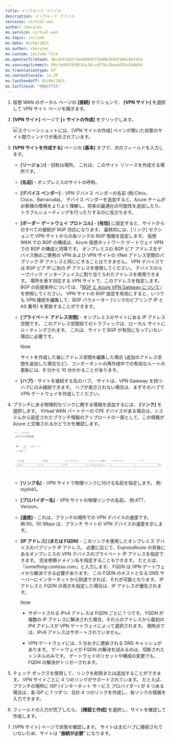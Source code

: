 ```yaml
---
title: インクルード ファイル
description: インクルード ファイル
services: virtual-wan
author: cherylmc
ms.service: virtual-wan
ms.topic: include
ms.date: 02/04/2021
ms.author: cherylmc
ms.custom: include file
ms.openlocfilehash: dbc4d73ab5faee89895f5bd06349dfe6bc8bfd5d
ms.sourcegitcommit: 59cfed657839f41c36ccdf7dc2bee4535c920dd4
ms.translationtype: HT
ms.contentlocale: ja-JP
ms.lasthandoff: 02/06/2021
ms.locfileid: "99627715"
---
```

1. 仮想 WAN のポータル ページの **[接続]** セクションで、 **[VPN サイト]** を選択して VPN サイト ページを開きます。
2. **[VPN サイト]** ページで **[+ サイトの作成]** をクリックします。

   ![スクリーンショットには、[VPN サイトの作成] ペインが開いた状態のサイト間ウィンドウが表示されています。](./media/virtual-wan-tutorial-site-include/basics.png "基本")
3. **[VPN サイトを作成する]** ページの **[基本]** タブで、次のフィールドを入力します。

    * **[リージョン]** - 旧称は場所。 これは、このサイト リソースを作成する場所です。
    * **[名前]** - オンプレミスのサイトの呼称。
    * **[デバイス ベンダー]** - VPN デバイス ベンダーの名前 (例:Citrix、Cisco、Barracuda)。 デバイス ベンダーを追加すると、Azure チームがお客様の環境をよりよく理解し、将来の最適化の可能性を追加したり、トラブルシューティングを行ったりするのに役立ちます。
    * **[ボーダー ゲートウェイ プロトコル]** - **[有効]** に設定すると、サイトからのすべての接続が BGP 対応になります。 最終的には、[リンク] セクションで VPN サイトからの各リンクの BGP 情報を設定します。 仮想 WAN での BGP の構成は、Azure 仮想ネットワーク ゲートウェイ VPN での BGP の構成と同等です。 オンプレミスの BGP ピア アドレスをデバイス側のご使用の VPN および VPN サイトの VNet アドレス空間のパブリック IP アドレスと同じにすることはできません。 VPN デバイスでは BGP ピア IP に別の IP アドレスを使用してください。 デバイスのループバック インターフェイスに割り当てられたアドレスを使用できます。 場所を表す対応する VPN サイトで、このアドレスを指定します。 BGP の前提条件については、「[BGP と Azure VPN Gateway について](../articles/vpn-gateway/vpn-gateway-bgp-overview.md)」を参照してください。 VPN サイトの BGP 設定を有効にすると、いつでも VPN 接続を編集して、BGP パラメーター (リンクのピアリング IP と AS 番号) を更新することができます。
    * **[プライベート アドレス空間]** - オンプレミスのサイトにある IP アドレス空間です。 このアドレス空間宛てのトラフィックは、ローカル サイトにルーティングされます。 これは、サイトで BGP が有効になっていない場合に必要です。
    
      >[!NOTE]
      >サイトを作成した後にアドレス空間を編集した場合 (追加のアドレス空間を追加した場合など)、コンポーネントの再作成中での有効なルートの更新には、8 分から 10 分かかることがあります。
      >
    * **[ハブ]** - サイトを接続する先のハブ。 サイトは、VPN Gateway を持つハブにのみ接続できます。 ハブが表示されない場合は、まずそのハブで VPN ゲートウェイを作成してください。
4. ブランチにある物理的なリンクに関する情報を追加するには、 **[リンク]** を選択します。 Virtual WAN パートナーの CPE デバイスがある場合は、システムから設定されたブランチ情報のアップロードの一部として、この情報が Azure と交換されるかどうかを確認します。

   ![スクリーンショットには、[リンク] タブが選択された状態の [VPN サイトの作成] ペインが表示されています。](./media/virtual-wan-tutorial-site-include/links.png "リンク")

    * **[リンク名]** - VPN サイトで物理リンクに付ける名前を指定します。 例: mylink1。
    * **[プロバイダー名]** - VPN サイトの物理リンクの名前。 例:ATT、Verizon。
    * **[速度]** - これは、ブランチの場所での VPN デバイスの速度です。 例:50。50 Mbps は、ブランチ サイトの VPN デバイスの速度を示します。
    * **[IP アドレス] (または FQDN)**  - このリンクを使用したオンプレミス デバイスのパブリック IP アドレス。 必要に応じて、ExpressRoute の背後にあるオンプレミスの VPN デバイスのプライベート IP アドレスを指定できます。 完全修飾ドメイン名を指定することもできます。 たとえば、「*something.contoso.com*」と入力します。 FQDN は VPN ゲートウェイから解決できる必要があります。 この FQDN のホストとなる DNS サーバーにインターネットから到達できれば、それが可能となります。 IP アドレスと FQDN の両方を指定した場合は、IP アドレスが優先されます。

      >[!NOTE]
      >
      >* サポートされる IPv4 アドレスは FQDN ごとに 1 つです。 FQDN が複数の IP アドレスに解決された場合、それらのアドレスから最初の IP4 アドレスが VPN ゲートウェイによって選択されます。 現時点では、IPv6 アドレスはサポートされていません。
      >
      >* VPN ゲートウェイには、5 分おきに更新される DNS キャッシュがあります。 ゲートウェイが FQDN の解決を試みるのは、切断されたトンネルのみです。 ゲートウェイのリセットや構成の変更でも、FQDN の解決がトリガーされます。
      >
5. チェック ボックスを使用して、リンクを削除または追加することができます。 VPN サイトごとに 4 つのリンクがサポートされています。 たとえば、ブランチの場所に ISP (インターネット サービス プロバイダー) が 4 つある場合は、各 ISP に 1 つずつ、合計 4 つのリンクを作成し、各リンクの情報を入力できます。
6. フィールドの入力が完了したら、 **[確認と作成]** を選択し、サイトを確認して作成します。
7. [VPN サイト] ページで状態を確認します。 サイトはまだハブに接続されていないため、サイトは "**接続が必要**" になります。
